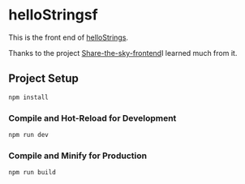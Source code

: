 # helloStringsf

This is the front end of [helloStrings](https://github.com/bridge71/helloStrings).

Thanks to the project [Share-the-sky-frontend](https://github.com/wang29a/Share-the-Sky-frontend)I learned much from it.

## Project Setup

```sh
npm install
```

### Compile and Hot-Reload for Development

```sh
npm run dev
```

### Compile and Minify for Production

```sh
npm run build
```
